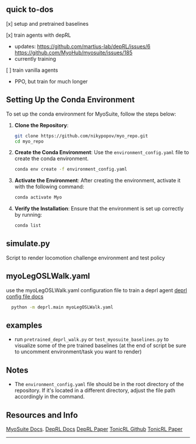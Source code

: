 ## quick to-dos
[x] setup and pretrained baselines

[x] train agents with depRL
  - updates: https://github.com/martius-lab/depRL/issues/6 https://github.com/MyoHub/myosuite/issues/185
  - currently training
    
[ ] train vanilla agents
  - PPO, but train for much longer

## Setting Up the Conda Environment

To set up the conda environment for MyoSuite, follow the steps below:

1. **Clone the Repository**:
    ```bash
    git clone https://github.com/nikypopov/myo_repo.git
    cd myo_repo
    ```

2. **Create the Conda Environment**:
    Use the `environment_config.yaml` file to create the conda environment.
    ```bash
    conda env create -f environment_config.yaml
    ```

3. **Activate the Environment**:
    After creating the environment, activate it with the following command:
    ```bash
    conda activate Myo
    ```

4. **Verify the Installation**:
    Ensure that the environment is set up correctly by running:
    ```bash
    conda list
    ```
## simulate.py

Script to render locomotion challenge environment and test policy

## myoLegOSLWalk.yaml
use the myoLegOSLWalk.yaml configuration file to train a deprl agent [deprl config file docs](https://deprl.readthedocs.io/en/latest/config_files.html)
  ```bash
    python -m deprl.main myoLegOSLWalk.yaml
  ```

## examples

- run ```pretrained_deprl_walk.py``` or ```test_myosuite_baselines.py``` to visualize some of the pre trained baselines (at the end of script be sure to uncomment environment/task you want to render)

## Notes
- The `environment_config.yaml` file should be in the root directory of the repository. If it's located in a different directory, adjust the file path accordingly in the command.

## Resources and Info

[MyoSuite Docs](https://myosuite.readthedocs.io/en/latest/index.html).
[DepRL Docs](https://deprl.readthedocs.io/en/latest/index.html)
[DepRL Paper](https://arxiv.org/pdf/2206.00484)
[TonicRL Github](https://github.com/fabiopardo/tonic)
[TonicRL Paper](https://arxiv.org/pdf/2011.07537)


---
